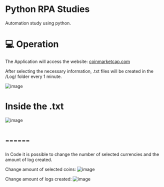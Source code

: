 # Python RPA Studies


Automation study using python.

# 💻 Operation

The Application will access the website: [coinmarketcap.com](https://coinmarketcap.com/)

After selecting the necessary information, .txt files will be created in the /Log/ folder every 1 minute.

![image](https://github.com/re4n/python-rpa-studies/assets/54184206/45f5e2b3-8f71-498c-be12-fbdb587bd6c7)

# Inside the .txt
![image](https://github.com/re4n/python-rpa-studies/assets/54184206/e78afc08-f08c-43ee-8a00-060fb0fd52fa)

# ------
In Code it is possible to change the number of selected currencies and the amount of log created.

Change amount of selected coins:
![image](https://github.com/re4n/python-rpa-studies/assets/54184206/ba106985-28f2-4960-b85e-ff17b80b16d4)

Change amount of logs created:
![image](https://github.com/re4n/python-rpa-studies/assets/54184206/beda4887-5c42-4e7c-a397-e4c38670b6ab)

